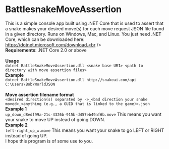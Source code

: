 # BattlesnakeMoveAssertion
This is a simple console app built using .NET Core that is used to assert that a snake makes your desired move(s) for each move request JSON file found in a given directory. Runs on Windows, Mac, and Linux. You just need .NET Core, which can be downloaded here: https://dotnet.microsoft.com/download.<br />
<br />
<b>Requirements</b>: .NET Core 2.0 or above<br />
<br />
<b>Usage</b><br />
```dotnet BattleSnakeMoveAssertion.dll <snake base URI> <path to directory with move assertion files>```<br />
<b>Example</b><br />
```dotnet BattleSnakeMoveAssertion.dll http://snakeai.com/api C:\Users\Bob\WorldJSON```<br />
<br />
<b>Move assertion filename format</b><br />
```<desired direction(s) separated by ->_<bad direction your snake moved>_<anything (e.g., a GUID that is linked to the game)>.json```<br />
<b>Example 1</b><br />
```up_down_d8edf99a-21s-4326b-915b-d457eb49af6b.move```
This means you want your snake to move UP instead of going DOWN.
<br />
<b>Example 2</b><br />
```left-right_up_x.move```
This means you want your snake to go LEFT or RIGHT instead of going UP.
<br />
I hope this program is of some use to you.
